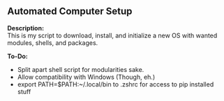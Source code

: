 ## Automated Computer Setup
**Description:**  
This is my script to download, install, and initialize a new OS with wanted modules, shells, and packages.

**To-Do:**
- Split apart shell script for modularities sake.
- Allow compatibility with Windows (Though, eh.)
- export PATH=$PATH:~/.local/bin to .zshrc for access to pip installed stuff
